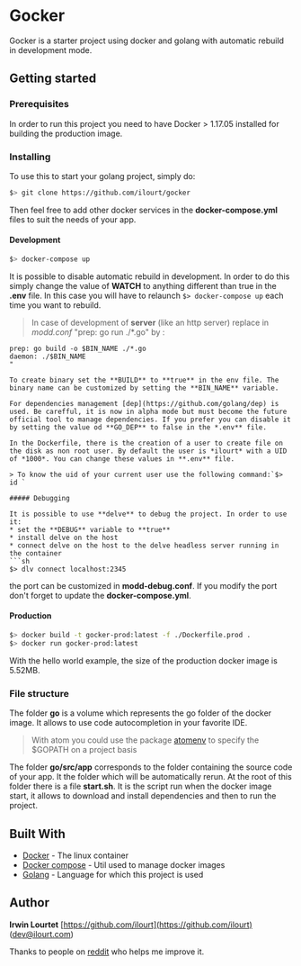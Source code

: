 # Gocker

Gocker is a starter project using docker and golang with automatic rebuild in development mode.


## Getting started

### Prerequisites

In order to run this project you need to have Docker > 1.17.05 installed for building the production image.

### Installing
To use this to start your golang project, simply do:
```sh
$> git clone https://github.com/ilourt/gocker
```

Then feel free to add other docker services in the **docker-compose.yml**  files to suit the needs of your app.

#### Development

```sh
$> docker-compose up
```

It is possible to disable automatic rebuild in development. In order to do this simply change the value of **WATCH** to anything different than true in the **.env** file. In this case you will have to relaunch `$> docker-compose up` each time you want to rebuild.
> In case of development of **server** (like an http server) replace in *modd.conf* "prep: go run ./*.go" by :
  ```
  prep: go build -o $BIN_NAME ./*.go 
  daemon: ./$BIN_NAME
  "

To create binary set the **BUILD** to **true** in the env file. The binary name can be customized by setting the **BIN_NAME** variable.

For dependencies management [dep](https://github.com/golang/dep) is used. Be carefful, it is now in alpha mode but must become the future official tool to manage dependencies. If you prefer you can disable it by setting the value od **GO_DEP** to false in the *.env** file.

In the Dockerfile, there is the creation of a user to create file on the disk as non root user. By default the user is *ilourt* with a UID of *1000*. You can change these values in **.env** file.

> To know the uid of your current user use the following command:`$> id `

##### Debugging

It is possible to use **delve** to debug the project. In order to use it:
* set the **DEBUG** variable to **true**
* install delve on the host
* connect delve on the host to the delve headless server running in the container
  ```sh
  $> dlv connect localhost:2345
  ```
  the port can be customized in **modd-debug.conf**. If you modify the port don't forget to update the **docker-compose.yml**.

#### Production

```sh
$> docker build -t gocker-prod:latest -f ./Dockerfile.prod .
$> docker run gocker-prod:latest
```

With the hello world example, the size of the production docker image is 5.52MB.

### File structure

The folder **go** is a volume which represents the go folder of the docker image. It allows to use code autocompletion in your favorite IDE.
> With atom you could use the package [atomenv](https://atom.io/packages/atomenv) to specify the $GOPATH on a project basis

The folder **go/src/app** corresponds to the folder containing the source code of your app. It the folder which will be automatically rerun. At the root of this folder there is a file **start.sh**. It is the script run when the docker image start, it allows to download and install dependencies and then to run the project.


## Built With

* [Docker](https://docker.com) - The linux container
* [Docker compose](https://docs.docker.com/compose/) - Util used to manage docker images
* [Golang](https://golang.org) - Language for which this project is used

## Author

**Irwin Lourtet** [https://github.com/ilourt](https://github.com/ilourt)  (<dev@ilourt.com>)

Thanks to people on [reddit](https://redd.it/6f6lil) who helps me improve it.
